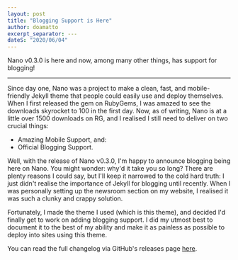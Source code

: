 ```yaml
---
layout: post
title: "Blogging Support is Here"
author: doamatto
excerpt_separator: ---
dateS: "2020/06/04"
---
```


Nano v0.3.0 is here and now, among many other things, has support for blogging!

---

Since day one, Nano was a project to make a clean, fast, and mobile-friendly Jekyll theme that people could easily use and deploy themselves. When I first released the gem on RubyGems, I was amazed to see the downloads skyrocket to 100 in the first day. Now, as of writing, Nano is at a little over 1500 downloads on RG, and I realised I still need to deliver on two crucial things:

- Amazing Mobile Support, and:
- Official Blogging Support.

Well, with the release of Nano v0.3.0, I'm happy to announce blogging being here on Nano. You might wonder: why'd it take you so long? There are plenty reasons I could say, but I'll keep it narrowed to the cold hard truth: I just didn't realise the importance of Jekyll for blogging until recently. When I was personally setting up the newsroom section on my website, I realised it was such a clunky and crappy solution.

Fortunately, I made the theme I used (which is this theme), and decided I'd finally get to work on adding blogging support. I did my utmost best to document it to the best of my ability and make it as painless as possible to deploy into sites using this theme.

You can read the full changelog via GitHub's releases page [here](https://github.com/doamatto/nano/releases/tag/v0.3.0).